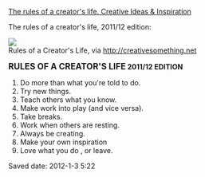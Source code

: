 <div id="wikitext">

[The rules of a creator's life. Creative Ideas &
Inspiration](http://www.creativesomething.net/post/14309368349)

The rules of a creator's life, 2011/12 edition:

<div class="vspace">

</div>

<div class="frame">

<div>

![](http://suprhro.com/serve/creativesomething/images/rules-of-creators-life.png)\
Rules of a Creator's Life, via <http://creativesomething.net>

</div>

</div>

<div class="vspace">

</div>

<div class="round lrindent quote">

**<span style="font-size:120%">RULES OF A CREATOR'S LIFE</span> 2011/12
EDITION**

1.  Do more than what you're told to do.
2.  Try new things.
3.  Teach others what you know.
4.  Make work into play (and vice versa).
5.  Take breaks.
6.  Work when others are resting.
7.  Always be creating.
8.  Make your own inspiration
9.  Love what you do
    , or leave.

</div>

Saved date: 2012-1-3 5:22

<div class="vspace">

</div>

</div>
